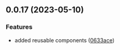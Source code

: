 ## 0.0.17 (2023-05-10)


### Features

* added reusable components ([0633ace](https://gitlab.com/paras205/boilerplate-react/commit/0633aceab1ac71fd12839eca78b7899a4eed6cbb))



